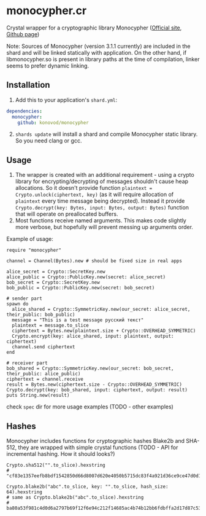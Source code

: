 # monocypher.cr

Crystal wrapper for a cryptographic library Monocypher ([Official site](https://monocypher.org), [Github page](https://github.com/LoupVaillant/Monocypher))

Note: Sources of Monocypher (version 3.1.1 currently) are included in the shard and will be linked statically with application.
On the other hand, if libmonocypher.so is present in library paths at the time of compilation, linker seems to prefer dynamic linking.

## Installation

1. Add this to your application's `shard.yml`:

```yaml
dependencies:
  monocypher:
    github: konovod/monocypher
```

2. `shards update` will install a shard and compile Monocypher static library. So you need clang or gcc.

## Usage

1. The wrapper is created with an additional requirement - using a crypto library for encrypting/decrypting of messages shouldn't cause heap allocations.
So it doesn't provide function `plaintext = Crypto.unlock(ciphertext, key)` (as it will require allocation of `plaintext` every time message being decrypted). Instead it provide `Crypto.decrypt(key: Bytes, input: Bytes, output: Bytes)` function that will operate on preallocated buffers.
2. Most functions receive named arguments. This makes code slightly more verbose, but hopefully will prevent messing up arguments order.

Example of usage:

```crystal
require "monocypher"

channel = Channel(Bytes).new # should be fixed size in real apps

alice_secret = Crypto::SecretKey.new
alice_public = Crypto::PublicKey.new(secret: alice_secret)
bob_secret = Crypto::SecretKey.new
bob_public = Crypto::PublicKey.new(secret: bob_secret)

# sender part
spawn do
  alice_shared = Crypto::SymmetricKey.new(our_secret: alice_secret, their_public: bob_public)
  message = "This is a test message русский текст"
  plaintext = message.to_slice
  ciphertext = Bytes.new(plaintext.size + Crypto::OVERHEAD_SYMMETRIC)
  Crypto.encrypt(key: alice_shared, input: plaintext, output: ciphertext)
  channel.send ciphertext
end

# receiver part
bob_shared = Crypto::SymmetricKey.new(our_secret: bob_secret, their_public: alice_public)
ciphertext = channel.receive
result = Bytes.new(ciphertext.size - Crypto::OVERHEAD_SYMMETRIC)
Crypto.decrypt(key: bob_shared, input: ciphertext, output: result)
puts String.new(result)
```

check `spec` dir for more usage examples (TODO - other examples)

## Hashes
Monocypher includes functions for cryptographic hashes Blake2b and SHA-512, they are wrapped with simple crystal functions (TODO - API for incremental hashing. How it should looks?)
```crystal
Crypto.sha512("".to_slice).hexstring
# "cf83e1357eefb8bdf1542850d66d8007d620e4050b5715dc83f4a921d36ce9ce47d0d13c5d85f2b0ff8318d2877eec2f63b931bd47417a81a538327af927da3e"

Crypto.blake2b("abc".to_slice, key: "".to_slice, hash_size: 64).hexstring
# same as Crypto.blake2b("abc".to_slice).hexstring
# ba80a53f981c4d0d6a2797b69f12f6e94c212f14685ac4b74b12bb6fdbffa2d17d87c5392aab792dc252d5de4533cc9518d38aa8dbf1925ab92386edd4009923
```
